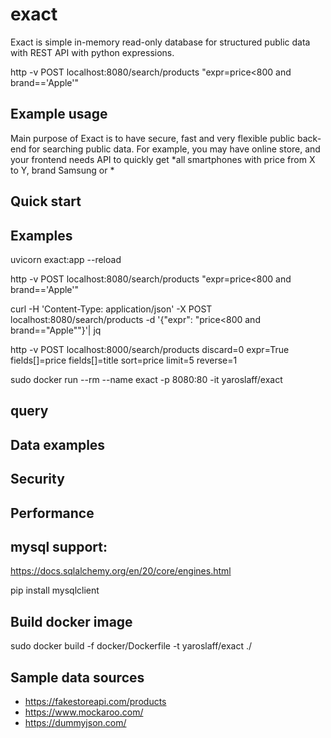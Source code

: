 # exact
Exact is simple in-memory read-only database for structured public data with REST API with python expressions.



http -v  POST localhost:8080/search/products "expr=price<800 and brand=='Apple'"

## Example usage
Main purpose of Exact is to have secure, fast and very flexible public back-end for searching public data. For example, you may have online store, and your frontend needs API to quickly get *all smartphones with price from X to Y, brand Samsung or *


## Quick start

##  Examples


uvicorn exact:app --reload

http -v  POST localhost:8080/search/products "expr=price<800 and brand=='Apple'"

curl -H 'Content-Type: application/json' -X POST localhost:8080/search/products -d '{"expr": "price<800 and brand==\"Apple\""}'| jq

http -v  POST localhost:8000/search/products discard=0 expr=True fields[]=price fields[]=title  sort=price limit=5 reverse=1

sudo docker run --rm --name exact -p 8080:80 -it yaroslaff/exact

## query

## Data examples

## Security

## Performance

## mysql support:
https://docs.sqlalchemy.org/en/20/core/engines.html

pip install mysqlclient

## Build docker image

  sudo docker build -f docker/Dockerfile -t yaroslaff/exact ./

## Sample data sources
- https://fakestoreapi.com/products
- https://www.mockaroo.com/
- https://dummyjson.com/